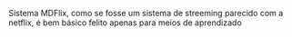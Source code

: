 Sistema MDFlix, como se fosse um sistema de streeming parecido com a netflix, é bem básico
felito apenas para meios de aprendizado
